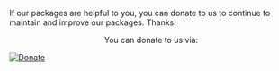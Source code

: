 If our packages are helpful to you, you can donate to us to continue to maintain and improve our packages. 
Thanks.
<center>You can donate to us via:</center>

[![Donate](https://cdn.custura.de/art/qr_code.png)](https://www.paypal.com/donate/?hosted_button_id=V6YPST5PUAUKS)
